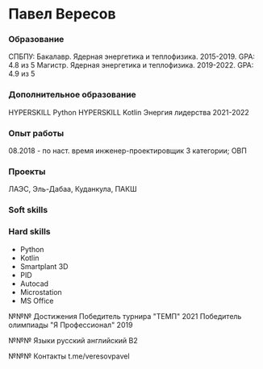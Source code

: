 # Павел Вересов

### Образование
СПБПУ:
Бакалавр. Ядерная энергетика и теплофизика. 2015-2019. GPA: 4.8 из 5
Магистр. Ядерная энергетика и теплофизика. 2019-2022. GPA: 4.9 из 5


### Дополнительное образование
HYPERSKILL Python
HYPERSKILL Kotlin
Энергия лидерства 2021-2022


### Опыт работы
08.2018 - по наст. время инженер-проектировщик 3 категории; ОВП


### Проекты
ЛАЭС, Эль-Дабаа, Куданкула, ПАКШ


### Soft skills


### Hard skills
- Python
- Kotlin
- Smartplant 3D
- PID
- Autocad
- Microstation
- MS Office

 
№№№ Достижения
Победитель турнира "ТЕМП" 2021
Победитель олимпиады "Я Профессионал" 2019


№№№ Языки
русский
английский B2


№№№ Контакты
t.me/veresovpavel


